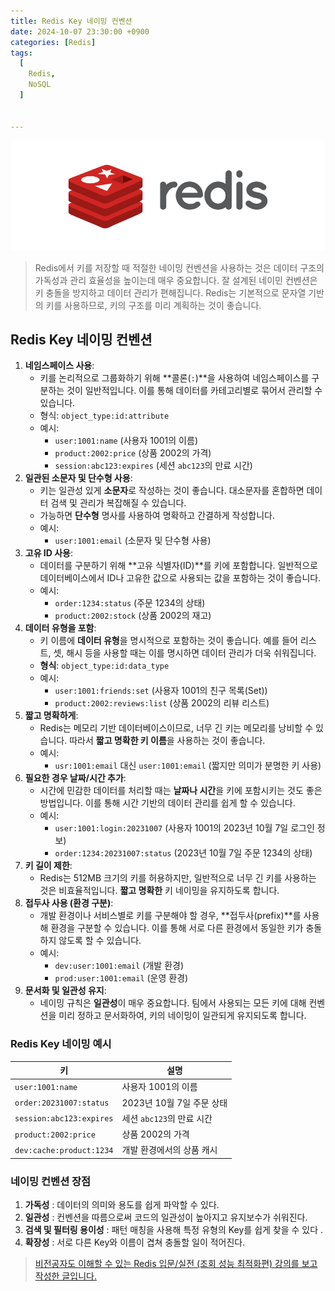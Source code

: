 ```yaml
---
title: Redis Key 네이밍 컨벤션
date: 2024-10-07 23:30:00 +0900
categories: [Redis]
tags:
  [
    Redis,
    NoSQL
  ]


---
```


![스크린샷 2024-10-04 오후 2.06.22](../assets/img/redis_logo.png)

> Redis에서 키를 저장할 때 적절한 네이밍 컨벤션을 사용하는 것은 데이터 구조의 가독성과 관리 효율성을 높이는데 매우 중요합니다. 잘 설계된 네이민 컨벤션은 키 충돌을 방지하고 데이터 관리가 편해집니다. Redis는 기본적으로 문자열 기반의 키를 사용하므로, 키의 구조를 미리 계획하는 것이 좋습니다.



## Redis Key 네이밍 컨벤션

1. **네임스페이스 사용**:
   - 키를 논리적으로 그룹화하기 위해 **콜론(`:`)**을 사용하여 네임스페이스를 구분하는 것이 일반적입니다. 이를 통해 데이터를 카테고리별로 묶어서 관리할 수 있습니다.
   - 형식: `object_type:id:attribute`
   - 예시:
     - `user:1001:name` (사용자 1001의 이름)
     - `product:2002:price` (상품 2002의 가격)
     - `session:abc123:expires` (세션 `abc123`의 만료 시간)
2. **일관된 소문자 및 단수형 사용**:
   - 키는 일관성 있게 **소문자**로 작성하는 것이 좋습니다. 대소문자를 혼합하면 데이터 검색 및 관리가 복잡해질 수 있습니다.
   - 가능하면 **단수형** 명사를 사용하여 명확하고 간결하게 작성합니다.
   - 예시:
     - `user:1001:email` (소문자 및 단수형 사용)
3. **고유 ID 사용**:
   - 데이터를 구분하기 위해 **고유 식별자(ID)**를 키에 포함합니다. 일반적으로 데이터베이스에서 ID나 고유한 값으로 사용되는 값을 포함하는 것이 좋습니다.
   - 예시:
     - `order:1234:status` (주문 1234의 상태)
     - `product:2002:stock` (상품 2002의 재고)
4. **데이터 유형을 포함**:
   - 키 이름에 **데이터 유형**을 명시적으로 포함하는 것이 좋습니다. 예를 들어 리스트, 셋, 해시 등을 사용할 때는 이를 명시하면 데이터 관리가 더욱 쉬워집니다.
   - **형식**: `object_type:id:data_type`
   - 예시:
     - `user:1001:friends:set` (사용자 1001의 친구 목록(Set))
     - `product:2002:reviews:list` (상품 2002의 리뷰 리스트)
5. **짧고 명확하게**:
   - Redis는 메모리 기반 데이터베이스이므로, 너무 긴 키는 메모리를 낭비할 수 있습니다. 따라서 **짧고 명확한 키 이름**을 사용하는 것이 좋습니다.
   - 예시:
     - `usr:1001:email` 대신 `user:1001:email` (짧지만 의미가 분명한 키 사용)
6. **필요한 경우 날짜/시간 추가**:
   - 시간에 민감한 데이터를 처리할 때는 **날짜나 시간**을 키에 포함시키는 것도 좋은 방법입니다. 이를 통해 시간 기반의 데이터 관리를 쉽게 할 수 있습니다.
   - 예시:
     - `user:1001:login:20231007` (사용자 1001의 2023년 10월 7일 로그인 정보)
     - `order:1234:20231007:status` (2023년 10월 7일 주문 1234의 상태)
7. **키 길이 제한**:
   - Redis는 512MB 크기의 키를 허용하지만, 일반적으로 너무 긴 키를 사용하는 것은 비효율적입니다. **짧고 명확한** 키 네이밍을 유지하도록 합니다.
8. **접두사 사용 (환경 구분)**:
   - 개발 환경이나 서비스별로 키를 구분해야 할 경우, **접두사(prefix)**를 사용해 환경을 구분할 수 있습니다. 이를 통해 서로 다른 환경에서 동일한 키가 충돌하지 않도록 할 수 있습니다.
   - 예시:
     - `dev:user:1001:email` (개발 환경)
     - `prod:user:1001:email` (운영 환경)
9. **문서화 및 일관성 유지**:
   - 네이밍 규칙은 **일관성**이 매우 중요합니다. 팀에서 사용되는 모든 키에 대해 컨벤션을 미리 정하고 문서화하여, 키의 네이밍이 일관되게 유지되도록 합니다.

### Redis Key 네이밍 예시

| 키                       | 설명                      |
| ------------------------ | ------------------------- |
| `user:1001:name`         | 사용자 1001의 이름        |
| `order:20231007:status`  | 2023년 10월 7일 주문 상태 |
| `session:abc123:expires` | 세션 `abc123`의 만료 시간 |
| `product:2002:price`     | 상품 2002의 가격          |
| `dev:cache:product:1234` | 개발 환경에서의 상품 캐시 |



### 네이밍 컨벤션 장점

1. **가독성** : 데이터의 의미와 용도를 쉽게 파악할 수 있다.
2. **일관성** : 컨벤션을 따름으로써 코드의 일관성이 높아지고 유지보수가 쉬워진다.
3. **검색 및 필터링 용이성** : 패턴 매칭을 사용해 특정 유형의 Key를 쉽게 찾을 수 있다 .
4. **확장성** : 서로 다른 Key와 이름이 겹쳐 충돌할 일이 적어진다.

>  [비전공자도 이해할 수 있는 Redis 입문/실전 (조회 성능 최적화편) 강의를 보고 작성한 글입니다.](#https://www.inflearn.com/course/%EB%B9%84%EC%A0%84%EA%B3%B5%EC%9E%90-redis-%EC%9E%85%EB%AC%B8-%EC%84%B1%EB%8A%A5-%EC%B5%9C%EC%A0%81%ED%99%94/dashboard)

